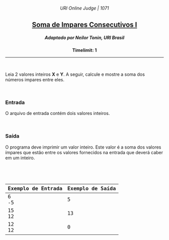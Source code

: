 <h6 align="center">URI Online Judge | 1071</h6>
<h2 align="center">
  <a href="https://www.urionlinejudge.com.br/judge/pt/problems/view/1071">
    Soma de Impares Consecutivos I
  </a>
</h2>
<h5 align="center">Adaptado por Neilor Tonin, URI  Brasil</h5>
<p align="center"><b>Timelimit: 1</b></p>
<hr>
<br>
<p>
  Leia 2 valores inteiros <b>X</b> e <b>Y</b>. A seguir, calcule e mostre a soma dos números impares entre eles.
</p>
<br>
<h3>Entrada</h3>
<p>
  O arquivo de entrada contém dois valores inteiros.
</p>
<br>
<h3>Saída</h3>
<p>
  O programa deve imprimir um valor inteiro. Este valor é a soma dos valores ímpares que estão entre os valores fornecidos na entrada que deverá caber em um inteiro.
</p>
<br>
<code>
  <table width="100%">
    <thead>
      <th>Exemplo de Entrada</th>
      <th>Exemplo de Saída</th>
    </thead>
    <tbody>
      <tr>
        <td>6<br>-5</td>
        <td>5</td>
      </tr>
      <tr>
        <td>15<br>12</td>
        <td>13</td>
      </tr>
      <tr>
        <td>12<br>12</td>
        <td>0</td>
      </tr>
    </tbody>
  </table>
</code>